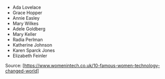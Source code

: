 * Ada Lovelace
* Grace Hopper
* Annie Easley
* Mary Wilkes
* Adele Goldberg
* Mary Keller
* Radia Perlman
* Katherine Johnson
* Karen Sparck Jones
* Elizabeth Feinler

Source: [https://www.womenintech.co.uk/10-famous-women-technology-changed-world]
